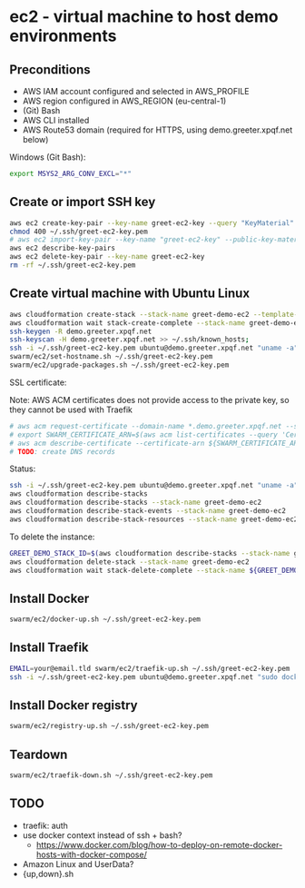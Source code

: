 # ec2 - virtual machine to host demo environments

## Preconditions

- AWS IAM account configured and selected in AWS_PROFILE
- AWS region configured in AWS_REGION (eu-central-1)
- (Git) Bash
- AWS CLI installed
- AWS Route53 domain (required for HTTPS, using demo.greeter.xpqf.net below)

Windows (Git Bash):

```bash
export MSYS2_ARG_CONV_EXCL="*"
```

## Create or import SSH key

```bash
aws ec2 create-key-pair --key-name greet-ec2-key --query "KeyMaterial" --output text > ~/.ssh/greet-ec2-key.pem
chmod 400 ~/.ssh/greet-ec2-key.pem
# aws ec2 import-key-pair --key-name "greet-ec2-key" --public-key-material fileb://~/.ssh/id_rsa.pub
aws ec2 describe-key-pairs
aws ec2 delete-key-pair --key-name greet-ec2-key
rm -rf ~/.ssh/greet-ec2-key.pem
```

## Create virtual machine with Ubuntu Linux

```bash
aws cloudformation create-stack --stack-name greet-demo-ec2 --template-body file://swarm/ec2/ec2.cfn.yml
aws cloudformation wait stack-create-complete --stack-name greet-demo-ec2
ssh-keygen -R demo.greeter.xpqf.net
ssh-keyscan -H demo.greeter.xpqf.net >> ~/.ssh/known_hosts;
ssh -i ~/.ssh/greet-ec2-key.pem ubuntu@demo.greeter.xpqf.net "uname -a"
swarm/ec2/set-hostname.sh ~/.ssh/greet-ec2-key.pem
swarm/ec2/upgrade-packages.sh ~/.ssh/greet-ec2-key.pem
```

SSL certificate:

Note: AWS ACM certificates does not provide access to the private key, so they cannot be used with Traefik

```bash
# aws acm request-certificate --domain-name *.demo.greeter.xpqf.net --subject-alternative-names demo.greeter.xpqf.net --validation-method DNS
# export SWARM_CERTIFICATE_ARN=$(aws acm list-certificates --query 'CertificateSummaryList[?DomainName==`*.demo.greeter.xpqf.net`].CertificateArn' --output text)
# aws acm describe-certificate --certificate-arn ${SWARM_CERTIFICATE_ARN}
# TODO: create DNS records
```

Status:

```bash
ssh -i ~/.ssh/greet-ec2-key.pem ubuntu@demo.greeter.xpqf.net "uname -a"
aws cloudformation describe-stacks
aws cloudformation describe-stacks --stack-name greet-demo-ec2
aws cloudformation describe-stack-events --stack-name greet-demo-ec2
aws cloudformation describe-stack-resources --stack-name greet-demo-ec2
```

To delete the instance:

```bash
GREET_DEMO_STACK_ID=$(aws cloudformation describe-stacks --stack-name greet-demo-ec2 --query 'Stacks[0].StackId' --output text)
aws cloudformation delete-stack --stack-name greet-demo-ec2
aws cloudformation wait stack-delete-complete --stack-name ${GREET_DEMO_STACK_ID}
```

## Install Docker

```bash
swarm/ec2/docker-up.sh ~/.ssh/greet-ec2-key.pem
```

## Install Traefik

```bash
EMAIL=your@email.tld swarm/ec2/traefik-up.sh ~/.ssh/greet-ec2-key.pem
ssh -i ~/.ssh/greet-ec2-key.pem ubuntu@demo.greeter.xpqf.net "sudo docker service logs traefik_traefik"
```

## Install Docker registry

```bash
swarm/ec2/registry-up.sh ~/.ssh/greet-ec2-key.pem
```

## Teardown

```bash
swarm/ec2/traefik-down.sh ~/.ssh/greet-ec2-key.pem
```

## TODO

- traefik: auth
- use docker context instead of ssh + bash?
  - https://www.docker.com/blog/how-to-deploy-on-remote-docker-hosts-with-docker-compose/
- Amazon Linux and UserData?
- {up,down}.sh
